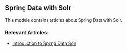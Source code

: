 ## Spring Data with Solr

This module contains articles about Spring Data with Solr.

### Relevant Articles:
- [Introduction to Spring Data Solr](https://www.baeldung.com/spring-data-solr)
